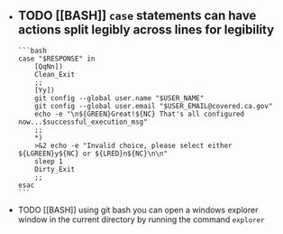 - TODO [[BASH]] `case` statements can have actions split legibly across lines for legibility
	-
	  ```bash
	  case "$RESPONSE" in
	      [QqNn]) 
	      Clean_Exit
	      ;;
	      [Yy])
	      git config --global user.name "$USER_NAME"
	      git config --global user.email "$USER_EMAIL@covered.ca.gov"
	      echo -e "\n${GREEN}Great!${NC} That's all configured now...$successful_execution_msg"
	      ;;
	      *)
	      >&2 echo -e "Invalid choice, please select either ${LGREEN}y${NC} or ${LRED}n${NC}\n\n"
	      sleep 1
	      Dirty_Exit
	      ;;
	  esac
	  ```
- TODO [[BASH]] using git bash you can open a windows explorer window in the current directory by running the command `explorer`